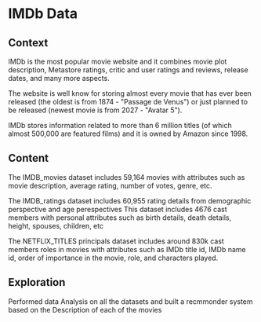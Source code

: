 # IMDb Data
## Context
IMDb is the most popular movie website and it combines movie plot description, Metastore ratings, critic and user ratings and reviews, release dates, and many more aspects.

The website is well know for storing almost every movie that has ever been released (the oldest is from 1874 - "Passage de Venus") or just planned to be released (newest movie is from 2027 - "Avatar 5").

IMDb stores information related to more than 6 million titles (of which almost 500,000 are featured films) and it is owned by Amazon since 1998.

## Content
The IMDB_movies dataset includes 59,164 movies with attributes such as movie description, average rating, number of votes, genre, etc.

The IMDB_ratings dataset includes 60,955 rating details from demographic perspective and age perespectives
This  dataset includes 4676 cast members with personal attributes such as birth details, death details, height, spouses, children, etc

The NETFLIX_TITLES principals dataset includes around 830k cast members roles in movies with attributes such as IMDb title id, IMDb name id, order of importance in the movie, role, and characters played.

## Exploration
Performed data Analysis on all the datasets and built a recmmonder system based on the Description of each of the movies
